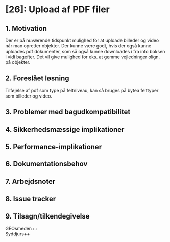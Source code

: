 # [26]: Upload af PDF filer

## 1. Motivation

Der er på nuværende tidspunkt mulighed for at uploade billeder og video når man opretter objekter. Der kunne være godt, hvis der også kunne uploades pdf dokumenter, som så også kunne downloades i fra info boksen i vidi bagefter. 
Det vil give mulighed for eks. at gemme vejledninger olign. på objekter.

## 2. Foreslået løsning

Tilføjelse af pdf som type på feltniveau, kan så bruges på bytea felttyper som billeder og video.

## 3. Problemer med bagudkompatibilitet

## 4. Sikkerhedsmæssige implikationer

## 5. Performance-implikationer

## 6. Dokumentationsbehov

## 7. Arbejdsnoter

## 8. Issue tracker  

## 9. Tilsagn/tilkendegivelse

GEOsmeden++  
Syddjurs++
